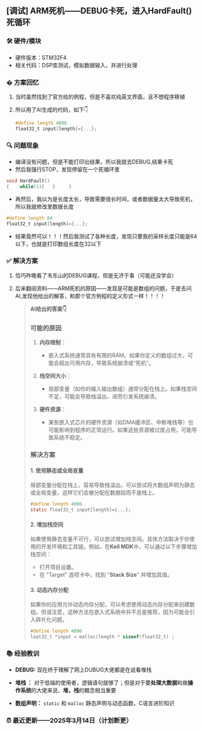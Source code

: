 ## [调试] ARM死机——DEBUG卡死，进入HardFault()死循环

### 🛠️ 硬件/模块

- 硬件版本：STM32F4 
- 相关代码：DSP库测试，模拟数据输入，并进行处理

### � 方案回忆

1. 当时虽然找到了官方给的例程，但是不喜欢纯英文界面，且不想程序移植

2. 所以用了AI生成的代码，如下👇
   
   ```c
   #define length 4096
   float32_t input[length]={...};
   ```

### 🔍 问题现象

- 编译没有问题，但是不能打印出结果，所以我就去DEBUG,结果卡死
- 然后我强行STOP，发现停留在一个死循环里

```c
void HardFault()
{    while(1){   }     }
```

- 再然后，我以为是长度太长，导致需要很长时间，或者数据量太大导致死机，所以我就修改里数据长度

```c
#define length 64
float32_t input[length]={...};
```

- 结果竟然可以！！！然后我测试了各种长度，发现只要我的采样长度只能是64以下，也就是打印数组长度在32以下

### ✅ 解决方案

1. 恰巧昨晚看了韦东山的DEBUG课程，但是无济于事（可能还没学会）
2. 后来翻阅资料——ARM死机的原因——发现是可能是数组的问题，于是去问AI,发现他给出的解答，和那个官方例程的定义形式一样！！！！
   
   > **AI给出的答案👇**
   > 
   > ### 可能的原因
   > 1. **内存限制**：
   >    
   >    - 嵌入式系统通常具有有限的RAM。如果你定义的数组过大，可能会超出可用内存，导致系统崩溃或“死机”。
   > 
   > 2. **栈空间大小**：
   >    
   >    - 局部变量（如你的输入输出数组）通常分配在栈上。如果栈空间不足，可能会导致栈溢出，进而引发系统崩溃。
   > 
   > 3. **硬件资源**：
   >    
   >    - 某些嵌入式芯片的硬件资源（如DMA缓冲区、中断堆栈等）也可能影响到程序的正常运行。如果这些资源被过度占用，可能导致系统不稳定。
   > 
   > ### 解决方案
   > 
   > #### 1. 使用静态或全局变量
   > 
   > 局部变量分配在栈上，容易导致栈溢出。可以尝试将大数组声明为静态或全局变量，这样它们会被分配在数据段而不是栈上。
   > 
   > ```c
   > #define length 4096
   > static float32_t input[length]={...};
   > ```
   > 
   > #### 2. 增加栈空间
   > 
   > 如果使用静态变量不可行，可以尝试增加栈空间。具体方法取决于你使用的开发环境和工具链。例如，在**Keil MDK**中，可以通过以下步骤增加栈空间：
   > 
   > - 打开项目设置。
   > - 在 "Target" 选项卡中，找到 "**Stack Size**" 并增加其值。
   > 
   > #### 3. 动态内存分配
   > 
   > 如果你的应用允许动态内存分配，可以考虑使用动态内存分配来创建数组。但请注意，这种方法在嵌入式系统中并不总是推荐，因为可能会引入碎片化问题。
   > 
   > ```c
   > #define length 4096
   > loat32_t *input = malloc(length * sizeof(float32_t) ;
   > ```

### 📚 经验教训

-  **DEBUG:**      现在终于理解了网上DUBUG大佬都是在说看堆栈

- **堆栈 ：**        对于低端的使用者，逻辑语句就够了；但是对于要**处理大数据**和做**操作系统**的大佬来说，**堆，栈**的概念相当重要

- **数组声明：** `static` 和 `malloc` 静态声明与动态函数，C语言进阶知识

### ⏰ 最近更新——2025年3月14日（计划断更）
